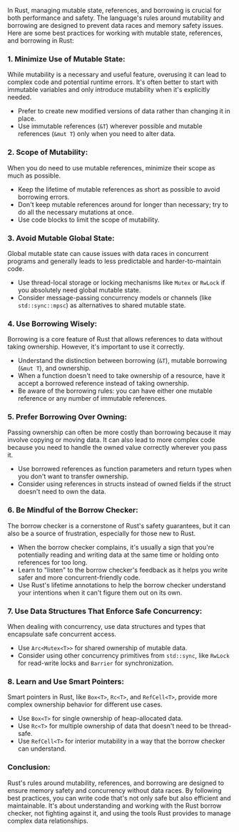 In Rust, managing mutable state, references, and borrowing is crucial for both performance and safety. The language's rules around mutability and borrowing are designed to prevent data races and memory safety issues. Here are some best practices for working with mutable state, references, and borrowing in Rust:

### 1. Minimize Use of Mutable State:

While mutability is a necessary and useful feature, overusing it can lead to complex code and potential runtime errors. It's often better to start with immutable variables and only introduce mutability when it's explicitly needed.

- Prefer to create new modified versions of data rather than changing it in place.
- Use immutable references (`&T`) wherever possible and mutable references (`&mut T`) only when you need to alter data.

### 2. Scope of Mutability:

When you do need to use mutable references, minimize their scope as much as possible.

- Keep the lifetime of mutable references as short as possible to avoid borrowing errors.
- Don't keep mutable references around for longer than necessary; try to do all the necessary mutations at once.
- Use code blocks to limit the scope of mutability.

### 3. Avoid Mutable Global State:

Global mutable state can cause issues with data races in concurrent programs and generally leads to less predictable and harder-to-maintain code.

- Use thread-local storage or locking mechanisms like `Mutex` or `RwLock` if you absolutely need global mutable state.
- Consider message-passing concurrency models or channels (like `std::sync::mpsc`) as alternatives to shared mutable state.

### 4. Use Borrowing Wisely:

Borrowing is a core feature of Rust that allows references to data without taking ownership. However, it's important to use it correctly.

- Understand the distinction between borrowing (`&T`), mutable borrowing (`&mut T`), and ownership.
- When a function doesn't need to take ownership of a resource, have it accept a borrowed reference instead of taking ownership.
- Be aware of the borrowing rules: you can have either one mutable reference or any number of immutable references.

### 5. Prefer Borrowing Over Owning:

Passing ownership can often be more costly than borrowing because it may involve copying or moving data. It can also lead to more complex code because you need to handle the owned value correctly wherever you pass it.

- Use borrowed references as function parameters and return types when you don't want to transfer ownership.
- Consider using references in structs instead of owned fields if the struct doesn't need to own the data.

### 6. Be Mindful of the Borrow Checker:

The borrow checker is a cornerstone of Rust's safety guarantees, but it can also be a source of frustration, especially for those new to Rust.

- When the borrow checker complains, it's usually a sign that you're potentially reading and writing data at the same time or holding onto references for too long.
- Learn to "listen" to the borrow checker's feedback as it helps you write safer and more concurrent-friendly code.
- Use Rust's lifetime annotations to help the borrow checker understand your intentions when it can't figure them out on its own.

### 7. Use Data Structures That Enforce Safe Concurrency:

When dealing with concurrency, use data structures and types that encapsulate safe concurrent access.

- Use `Arc<Mutex<T>>` for shared ownership of mutable data.
- Consider using other concurrency primitives from `std::sync`, like `RwLock` for read-write locks and `Barrier` for synchronization.

### 8. Learn and Use Smart Pointers:

Smart pointers in Rust, like `Box<T>`, `Rc<T>`, and `RefCell<T>`, provide more complex ownership behavior for different use cases.

- Use `Box<T>` for single ownership of heap-allocated data.
- Use `Rc<T>` for multiple ownership of data that doesn't need to be thread-safe.
- Use `RefCell<T>` for interior mutability in a way that the borrow checker can understand.

### Conclusion:

Rust's rules around mutability, references, and borrowing are designed to ensure memory safety and concurrency without data races. By following best practices, you can write code that's not only safe but also efficient and maintainable. It's about understanding and working with the Rust borrow checker, not fighting against it, and using the tools Rust provides to manage complex data relationships.